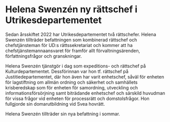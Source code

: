 # Helena Swenzén ny rättschef i Utrikesdepartementet

Sedan årsskiftet 2022 har Utrikesdepartementet två rättschefer. Helena Swenzén tillträder befattningen som kombinerad rättschef och chefstjänsteman för UD:s rättssekretariat och kommer att ha chefstjänstemannaansvaret för framför allt förvaltningsärenden, författningsfrågor och granskningar.

Helena Swenzén tjänstgör i dag som expeditions- och rättschef på Kulturdepartementet. Dessförinnan var hon tf. rättschef på Justitiedepartementet, där hon även har varit enhetschef, såväl för enheten för lagstiftning om allmän ordning och säkerhet och samhällets krisberedskap som för enheten för samordning, utveckling och informationsförsörjning samt biträdande enhetschef och särskild huvudman för vissa frågor vid enheten för processrätt och domstolsfrågor. Hon fullgjorde sin domarutbildning vid Svea hovrätt.

Helena Swenzén tillträder sin nya befattning i sommar.
